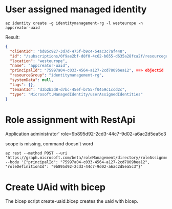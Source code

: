
# User assigned managed identity

```
az identity create -g identitymanagement-rg -l westeurope -n appcreator-uaid 
```

Result:
```json
{
  "clientId": "bd85c927-3d7d-475f-b9c4-54ac3c7af448",
  "id": "/subscriptions/0f9ae2bf-d8f0-4c62-b655-d635a28fca2f/resourcegroups/identitymanagement-rg/providers/Microsoft.ManagedIdentity/userAssignedIdentities/appcreator-uaid",
  "location": "westeurope",
  "name": "appcreator-uaid",
  "principalId": "75997a04-c033-4564-a127-2cd7809bea12", ==> objectid
  "resourceGroup": "identitymanagement-rg",
  "systemData": null,
  "tags": {},
  "tenantId": "d3b2b3d8-d7bc-45ef-b755-f0459c1ccd2c",
  "type": "Microsoft.ManagedIdentity/userAssignedIdentities"
}
```

# Role assignment with RestApi

Application administrator’ role=9b895d92-2cd3-44c7-9d02-a6ac2d5ea5c3

scope is missing, command doesn't word
```
az rest --method POST --uri 'https://graph.microsoft.com/beta/roleManagement/directory/roleAssignments' --body '{"principalId": "75997a04-c033-4564-a127-2cd7809bea12", "roleDefinitionId": "9b895d92-2cd3-44c7-9d02-a6ac2d5ea5c3"}'
```

# Create UAid with bicep

The bicep script create-uaid.bicep creates the uaid with bicep.


